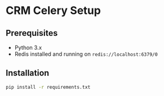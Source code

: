 # CRM Celery Setup

## Prerequisites
- Python 3.x
- Redis installed and running on `redis://localhost:6379/0`

## Installation
```bash
pip install -r requirements.txt
